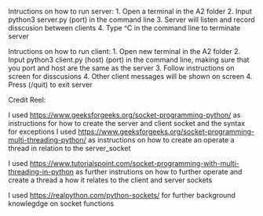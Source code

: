 Intructions on how to run server: 
    1. Open a terminal in the A2 folder
    2. Input python3 server.py (port) in the command line
    3. Server will listen and record disscusion between clients 
    4. Type ^C in the command line to terminate server

Intructions on how to run client: 
    1. Open new terminal in the A2 folder 
    2. Input python3 client.py (host) (port) in the command line, making sure that you port and host are the same as the server
    3. Follow instructions on screen for disscusions
    4. Other client messages will be shown on screen
    4. Press (/quit) to exit server 

Credit Reel: 

I used https://www.geeksforgeeks.org/socket-programming-python/ as instructions for how to create the server and client socket and the syntax for exceptions 
I used https://www.geeksforgeeks.org/socket-programming-multi-threading-python/ as instructions on how to create an operate a thread in relation to the server_socket

I used https://www.tutorialspoint.com/socket-programming-with-multi-threading-in-python as further instrutions on how to further operate and create a thread a how it relates to the client and server sockets 

I used https://realpython.com/python-sockets/ for further background knowlegdge on socket functions 



